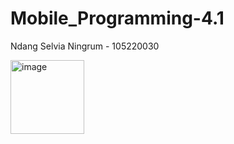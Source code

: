 # Mobile_Programming-4.1

Ndang Selvia Ningrum - 105220030

<img width="118" alt="image" src="https://github.com/nslv8/Mobile_Programming-4.1/assets/101075703/42466307-8d21-472d-855d-7fa1d8a6b462">
